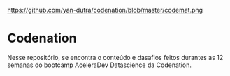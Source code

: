 https://github.com/yan-dutra/codenation/blob/master/codemat.png
# Codenation
Nesse repositório, se encontra o conteúdo e dasafios feitos durantes as 12 semanas do bootcamp AceleraDev Datascience da Codenation.

